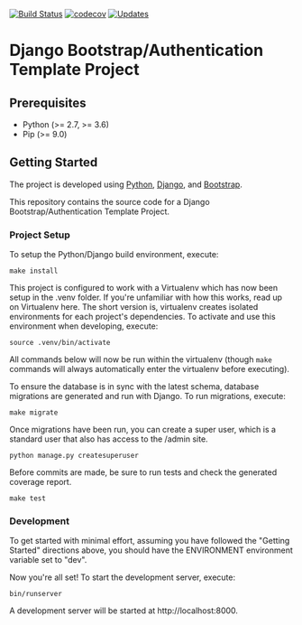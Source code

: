 [![Build Status](https://travis-ci.org/alexdlaird/django-bootstrap-authentication-template-project.svg?branch=master)](https://travis-ci.org/alexdlaird/django-bootstrap-authentication-template-project)
[![codecov](https://codecov.io/gh/alexdlaird/django-bootstrap-authentication-template-project/branch/master/graph/badge.svg)](https://codecov.io/gh/alexdlaird/django-bootstrap-authentication-template-project)
[![Updates](https://pyup.io/repos/github/HeliumEdu/heliumcli/shield.svg)](https://pyup.io/repos/github/HeliumEdu/heliumcli/)


Django Bootstrap/Authentication Template Project
================

## Prerequisites
* Python (>= 2.7, >= 3.6)
* Pip (>= 9.0)

## Getting Started
The project is developed using [Python](https://www.python.org/), [Django](https://www.djangoproject.com), and [Bootstrap](http://getbootstrap.com/docs/3.3/).

This repository contains the source code for a Django Bootstrap/Authentication Template Project.

### Project Setup
To setup the Python/Django build environment, execute:

```
make install
```

This project is configured to work with a Virtualenv which has now been setup in the .venv folder. If you're unfamiliar with how this works, read up on Virtualenv here. The short version is, virtualenv creates isolated environments for each project's dependencies. To activate and use this environment when developing, execute:

```
source .venv/bin/activate
```

All commands below will now be run within the virtualenv (though `make` commands will always automatically enter the virtualenv before executing).

To ensure the database is in sync with the latest schema, database migrations are generated and run with Django. To run migrations, execute:

```
make migrate
```

Once migrations have been run, you can create a super user, which is a standard user that also has access to the /admin site.

```
python manage.py createsuperuser
```

Before commits are made, be sure to run tests and check the generated coverage report.

```
make test
```

### Development
To get started with minimal effort, assuming you have followed the "Getting Started" directions above, you should have the ENVIRONMENT environment
variable set to "dev".

Now you're all set! To start the development server, execute:

```
bin/runserver
```

A development server will be started at http://localhost:8000.
